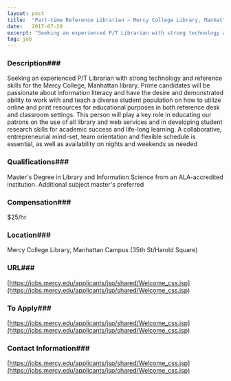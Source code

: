 ```yaml
---
layout: post
title:  "Part-time Reference Librarian – Mercy College Library, Manhattan - Mercy College"
date:   2017-07-20
excerpt: "Seeking an experienced P/T Librarian with strong technology and reference skills for the Mercy College, Manhattan library. Prime candidates will be passionate about information literacy and have the desire and demonstrated ability to work with and teach a diverse student population on how to utilize online and print resources for..."
tag: job
---
```


### Description###

Seeking an experienced P/T Librarian with strong technology and reference skills for the Mercy College, Manhattan library. Prime candidates will be passionate about information literacy and have the desire and demonstrated ability to work with and teach a diverse student population on how to utilize online and print resources for educational purposes in both reference desk and classroom settings. This person will play a key role in educating our patrons on the use of all library and web services and in developing student research skills for academic success and life-long learning. A collaborative, entrepreneurial mind-set, team orientation and flexible schedule is essential, as well as availability on nights and weekends as needed




### Qualifications###

Master's Degree in Library and Information Science from an ALA-accredited institution. Additional subject master's preferred


### Compensation###

$25/hr


### Location###

Mercy College Library, Manhattan Campus (35th St/Harold Square)


### URL###

[https://jobs.mercy.edu/applicants/jsp/shared/Welcome_css.jsp](https://jobs.mercy.edu/applicants/jsp/shared/Welcome_css.jsp)

### To Apply###

[https://jobs.mercy.edu/applicants/jsp/shared/Welcome_css.jsp](https://jobs.mercy.edu/applicants/jsp/shared/Welcome_css.jsp)




### Contact Information###

[https://jobs.mercy.edu/applicants/jsp/shared/Welcome_css.jsp](https://jobs.mercy.edu/applicants/jsp/shared/Welcome_css.jsp)

